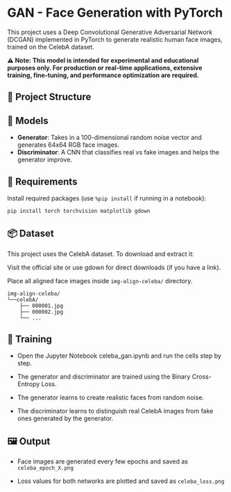 # GAN - Face Generation with PyTorch

This project uses a Deep Convolutional Generative Adversarial Network (DCGAN) implemented in PyTorch to generate realistic human face images, trained on the CelebA dataset.

**⚠️ Note: This model is intended for experimental and educational purposes only. For production or real-time applications, extensive training, fine-tuning, and performance optimization are required.**

## 📁 Project Structure




## 🧠 Models

- **Generator**: Takes in a 100-dimensional random noise vector and generates 64x64 RGB face images.
- **Discriminator**: A CNN that classifies real vs fake images and helps the generator improve.

## 🔧 Requirements

Install required packages (use `%pip install` if running in a notebook):

```bash
pip install torch torchvision matplotlib gdown
```

## 📦 Dataset

This project uses the CelebA dataset.
To download and extract it:

Visit the official site or use gdown for direct downloads (if you have a link).

Place all aligned face images inside `img-align-celeba/` directory.

```
img-align-celeba/
└──celebA/
    ├── 000001.jpg
    ├── 000002.jpg
    └── ...
```

## 🚀 Training

- Open the Jupyter Notebook celeba_gan.ipynb and run the cells step by step.

- The generator and discriminator are trained using the Binary Cross-Entropy Loss.

- The generator learns to create realistic faces from random noise.

- The discriminator learns to distinguish real CelebA images from fake ones generated by the generator.

## 🖼️ Output

- Face images are generated every few epochs and saved as `celeba_epoch_X.png`

- Loss values for both networks are plotted and saved as `celeba_loss.png`


